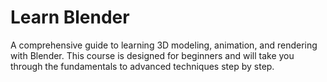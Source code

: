 # Learn Blender

A comprehensive guide to learning 3D modeling, animation, and rendering with Blender. This course is designed for beginners and will take you through the fundamentals to advanced techniques step by step.